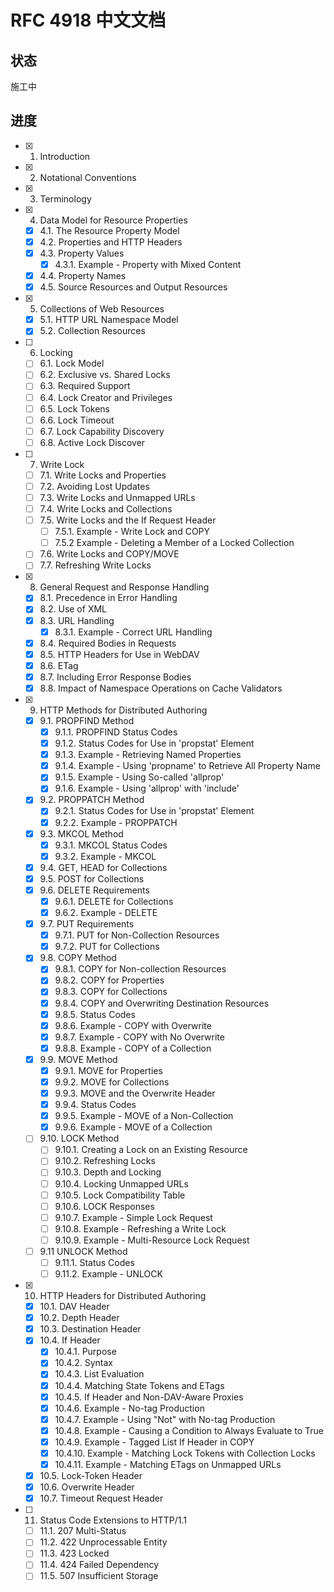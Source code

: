 # RFC 4918 中文文档

## 状态

施工中

## 进度

- [x] 1. Introduction
- [x] 2. Notational Conventions
- [x] 3. Terminology
- [x] 4. Data Model for Resource Properties
  - [x] 4.1. The Resource Property Model
  - [x] 4.2. Properties and HTTP Headers
  - [x] 4.3. Property Values
    - [x] 4.3.1. Example - Property with Mixed Content
  - [x] 4.4. Property Names
  - [x] 4.5. Source Resources and Output Resources
- [x] 5. Collections of Web Resources
  - [x] 5.1. HTTP URL Namespace Model
  - [x] 5.2. Collection Resources
- [ ] 6. Locking
  - [ ] 6.1. Lock Model
  - [ ] 6.2. Exclusive vs. Shared Locks
  - [ ] 6.3. Required Support
  - [ ] 6.4. Lock Creator and Privileges
  - [ ] 6.5. Lock Tokens
  - [ ] 6.6. Lock Timeout
  - [ ] 6.7. Lock Capability Discovery
  - [ ] 6.8. Active Lock Discover
- [ ] 7. Write Lock
  - [ ] 7.1. Write Locks and Properties
  - [ ] 7.2. Avoiding Lost Updates
  - [ ] 7.3. Write Locks and Unmapped URLs
  - [ ] 7.4. Write Locks and Collections
  - [ ] 7.5. Write Locks and the If Request Header
    - [ ] 7.5.1. Example - Write Lock and COPY
    - [ ] 7.5.2 Example - Deleting a Member of a Locked Collection
  - [ ] 7.6. Write Locks and COPY/MOVE
  - [ ] 7.7. Refreshing Write Locks
- [x] 8. General Request and Response Handling
  - [x] 8.1. Precedence in Error Handling
  - [x] 8.2. Use of XML
  - [x] 8.3. URL Handling
    - [x] 8.3.1. Example - Correct URL Handling
  - [x] 8.4. Required Bodies in Requests
  - [x] 8.5. HTTP Headers for Use in WebDAV
  - [x] 8.6. ETag
  - [x] 8.7. Including Error Response Bodies
  - [x] 8.8. Impact of Namespace Operations on Cache Validators
- [x] 9. HTTP Methods for Distributed Authoring
  - [x] 9.1. PROPFIND Method
    - [x] 9.1.1. PROPFIND Status Codes
    - [x] 9.1.2. Status Codes for Use in 'propstat' Element
    - [x] 9.1.3. Example - Retrieving Named Properties
    - [x] 9.1.4. Example - Using 'propname' to Retrieve All Property Name
    - [x] 9.1.5. Example - Using So-called 'allprop'
    - [x] 9.1.6. Example - Using 'allprop' with 'include'
  - [x] 9.2. PROPPATCH Method
    - [x] 9.2.1. Status Codes for Use in 'propstat' Element
    - [x] 9.2.2. Example - PROPPATCH
  - [x] 9.3. MKCOL Method
    - [x] 9.3.1. MKCOL Status Codes
    - [x] 9.3.2. Example - MKCOL
  - [x] 9.4. GET, HEAD for Collections
  - [x] 9.5. POST for Collections
  - [x] 9.6. DELETE Requirements
    - [x] 9.6.1. DELETE for Collections
    - [x] 9.6.2. Example - DELETE
  - [x] 9.7. PUT Requirements
    - [x] 9.7.1. PUT for Non-Collection Resources
    - [x] 9.7.2. PUT for Collections
  - [x] 9.8. COPY Method
    - [x] 9.8.1. COPY for Non-collection Resources
    - [x] 9.8.2. COPY for Properties
    - [x] 9.8.3. COPY for Collections
    - [x] 9.8.4. COPY and Overwriting Destination Resources
    - [x] 9.8.5. Status Codes
    - [x] 9.8.6. Example - COPY with Overwrite
    - [x] 9.8.7. Example - COPY with No Overwrite
    - [x] 9.8.8. Example - COPY of a Collection
  - [x] 9.9. MOVE Method
    - [x] 9.9.1. MOVE for Properties
    - [x] 9.9.2. MOVE for Collections
    - [x] 9.9.3. MOVE and the Overwrite Header
    - [x] 9.9.4. Status Codes
    - [x] 9.9.5. Example - MOVE of a Non-Collection
    - [x] 9.9.6. Example - MOVE of a Collection
  - [ ] 9.10. LOCK Method
    - [ ] 9.10.1. Creating a Lock on an Existing Resource
    - [ ] 9.10.2. Refreshing Locks
    - [ ] 9.10.3. Depth and Locking
    - [ ] 9.10.4. Locking Unmapped URLs
    - [ ] 9.10.5. Lock Compatibility Table
    - [ ] 9.10.6. LOCK Responses
    - [ ] 9.10.7. Example - Simple Lock Request
    - [ ] 9.10.8. Example - Refreshing a Write Lock
    - [ ] 9.10.9. Example - Multi-Resource Lock Request
  - [ ] 9.11 UNLOCK Method
    - [ ] 9.11.1. Status Codes
    - [ ] 9.11.2. Example - UNLOCK
- [x] 10. HTTP Headers for Distributed Authoring
  - [x] 10.1. DAV Header
  - [x] 10.2. Depth Header
  - [x] 10.3. Destination Header
  - [x] 10.4. If Header
    - [x] 10.4.1. Purpose
    - [x] 10.4.2. Syntax
    - [x] 10.4.3. List Evaluation
    - [x] 10.4.4. Matching State Tokens and ETags
    - [x] 10.4.5. If Header and Non-DAV-Aware Proxies
    - [x] 10.4.6. Example - No-tag Production
    - [x] 10.4.7. Example - Using "Not" with No-tag Production
    - [x] 10.4.8. Example - Causing a Condition to Always Evaluate to True
    - [x] 10.4.9. Example - Tagged List If Header in COPY
    - [x] 10.4.10. Example - Matching Lock Tokens with Collection Locks
    - [x] 10.4.11. Example - Matching ETags on Unmapped URLs
  - [x] 10.5. Lock-Token Header
  - [x] 10.6. Overwrite Header
  - [x] 10.7. Timeout Request Header
- [ ] 11. Status Code Extensions to HTTP/1.1
  - [ ] 11.1. 207 Multi-Status
  - [ ] 11.2. 422 Unprocessable Entity
  - [ ] 11.3. 423 Locked
  - [ ] 11.4. 424 Failed Dependency
  - [ ] 11.5. 507 Insufficient Storage
